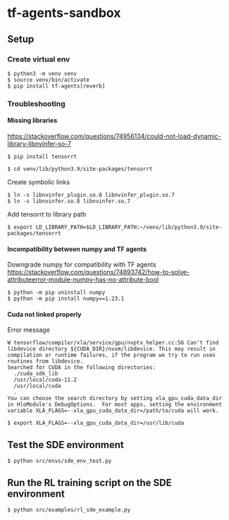 # tf-agents-sandbox

## Setup

### Create virtual env
```
$ python3 -m venv venv
$ source venv/bin/activate
$ pip install tf-agents[reverb]
```

### Troubleshooting

#### Missing libraries
https://stackoverflow.com/questions/74956134/could-not-load-dynamic-library-libnvinfer-so-7
```
$ pip install tensorrt

$ cd venv/lib/python3.9/site-packages/tensorrt
```
Create symbolic links
```
$ ln -s libnvinfer_plugin.so.8 libnvinfer_plugin.so.7
$ ln -s libnvinfer.so.8 libnvinfer.so.7
```

Add tensorrt to library path
```
$ export LD_LIBRARY_PATH=$LD_LIBRARY_PATH:~/venv/lib/python3.9/site-packages/tensorrt
```

#### Incompatibility between numpy and TF agents

Downgrade numpy for compatibility with TF agents
https://stackoverflow.com/questions/74893742/how-to-solve-attributeerror-module-numpy-has-no-attribute-bool
```
$ python -m pip uninstall numpy
$ python -m pip install numpy==1.23.1
```

#### Cuda not linked properly

Error message
```
W tensorflow/compiler/xla/service/gpu/nvptx_helper.cc:56 Can't find libdevice directory ${CUDA_DIR}/nvvm/libdevice. This may result in compilation or runtime failures, if the program we try to run uses routines from libdevice.
Searched for CUDA in the following directories:
  ./cuda_sdk_lib
  /usr/local/cuda-11.2
  /usr/local/cuda
  .
You can choose the search directory by setting xla_gpu_cuda_data_dir in HloModule's DebugOptions.  For most apps, setting the environment variable XLA_FLAGS=--xla_gpu_cuda_data_dir=/path/to/cuda will work.
```

```
$ export XLA_FLAGS=--xla_gpu_cuda_data_dir=/usr/lib/cuda
```

## Test the SDE environment
```
$ python src/envs/sde_env_test.py
```

## Run the RL training script on the SDE environment
```
$ python src/examples/rl_sde_example.py
```
